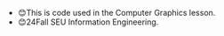 - :blush:This is code used in the Computer Graphics lesson.
- :blush:24Fall SEU Information Engineering.
